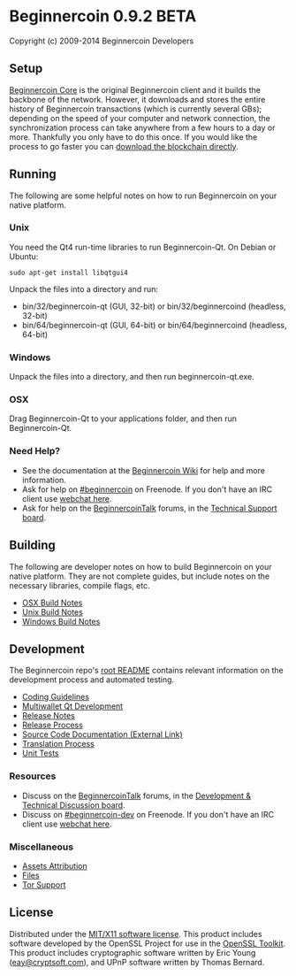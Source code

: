 Beginnercoin 0.9.2 BETA
=====================

Copyright (c) 2009-2014 Beginnercoin Developers


Setup
---------------------
[Beginnercoin Core](http://beginnercoin.org/en/download) is the original Beginnercoin client and it builds the backbone of the network. However, it downloads and stores the entire history of Beginnercoin transactions (which is currently several GBs); depending on the speed of your computer and network connection, the synchronization process can take anywhere from a few hours to a day or more. Thankfully you only have to do this once. If you would like the process to go faster you can [download the blockchain directly](bootstrap.md).

Running
---------------------
The following are some helpful notes on how to run Beginnercoin on your native platform. 

### Unix

You need the Qt4 run-time libraries to run Beginnercoin-Qt. On Debian or Ubuntu:

	sudo apt-get install libqtgui4

Unpack the files into a directory and run:

- bin/32/beginnercoin-qt (GUI, 32-bit) or bin/32/beginnercoind (headless, 32-bit)
- bin/64/beginnercoin-qt (GUI, 64-bit) or bin/64/beginnercoind (headless, 64-bit)



### Windows

Unpack the files into a directory, and then run beginnercoin-qt.exe.

### OSX

Drag Beginnercoin-Qt to your applications folder, and then run Beginnercoin-Qt.

### Need Help?

* See the documentation at the [Beginnercoin Wiki](https://en.beginnercoin.it/wiki/Main_Page)
for help and more information.
* Ask for help on [#beginnercoin](http://webchat.freenode.net?channels=beginnercoin) on Freenode. If you don't have an IRC client use [webchat here](http://webchat.freenode.net?channels=beginnercoin).
* Ask for help on the [BeginnercoinTalk](https://beginnercointalk.org/) forums, in the [Technical Support board](https://beginnercointalk.org/index.php?board=4.0).

Building
---------------------
The following are developer notes on how to build Beginnercoin on your native platform. They are not complete guides, but include notes on the necessary libraries, compile flags, etc.

- [OSX Build Notes](build-osx.md)
- [Unix Build Notes](build-unix.md)
- [Windows Build Notes](build-msw.md)

Development
---------------------
The Beginnercoin repo's [root README](https://github.com/beginnercoin/beginnercoin/blob/master/README.md) contains relevant information on the development process and automated testing.

- [Coding Guidelines](coding.md)
- [Multiwallet Qt Development](multiwallet-qt.md)
- [Release Notes](release-notes.md)
- [Release Process](release-process.md)
- [Source Code Documentation (External Link)](https://dev.visucore.com/beginnercoin/doxygen/)
- [Translation Process](translation_process.md)
- [Unit Tests](unit-tests.md)

### Resources
* Discuss on the [BeginnercoinTalk](https://beginnercointalk.org/) forums, in the [Development & Technical Discussion board](https://beginnercointalk.org/index.php?board=6.0).
* Discuss on [#beginnercoin-dev](http://webchat.freenode.net/?channels=beginnercoin) on Freenode. If you don't have an IRC client use [webchat here](http://webchat.freenode.net/?channels=beginnercoin-dev).

### Miscellaneous
- [Assets Attribution](assets-attribution.md)
- [Files](files.md)
- [Tor Support](tor.md)

License
---------------------
Distributed under the [MIT/X11 software license](http://www.opensource.org/licenses/mit-license.php).
This product includes software developed by the OpenSSL Project for use in the [OpenSSL Toolkit](http://www.openssl.org/). This product includes
cryptographic software written by Eric Young ([eay@cryptsoft.com](mailto:eay@cryptsoft.com)), and UPnP software written by Thomas Bernard.
